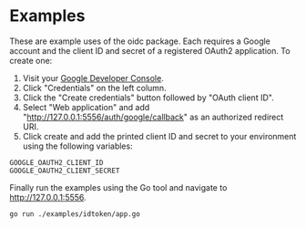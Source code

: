 # Examples

These are example uses of the oidc package. Each requires a Google account and the client ID and secret of a registered OAuth2 application. To create one:

1. Visit your [Google Developer Console][google-developer-console].
2. Click "Credentials" on the left column.
3. Click the "Create credentials" button followed by "OAuth client ID".
4. Select "Web application" and add "http://127.0.0.1:5556/auth/google/callback" as an authorized redirect URI.
5. Click create and add the printed client ID and secret to your environment using the following variables:

```
GOOGLE_OAUTH2_CLIENT_ID
GOOGLE_OAUTH2_CLIENT_SECRET
```

Finally run the examples using the Go tool and navigate to http://127.0.0.1:5556.

```
go run ./examples/idtoken/app.go
```
[google-developer-console]: https://console.developers.google.com/apis/dashboard
